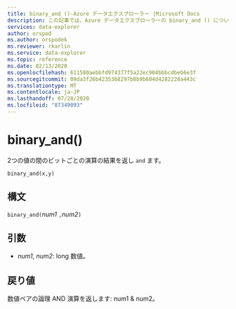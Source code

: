 ```yaml
---
title: binary_and ()-Azure データエクスプローラー |Microsoft Docs
description: この記事では、Azure データエクスプローラーの binary_and () について説明します。
services: data-explorer
author: orspod
ms.author: orspodek
ms.reviewer: rkarlin
ms.service: data-explorer
ms.topic: reference
ms.date: 02/13/2020
ms.openlocfilehash: 611580aebbfd974377f5a22ec904bbbcdbeb6e3f
ms.sourcegitcommit: 09da3f26b4235368297b8b9b604d4282228a443c
ms.translationtype: MT
ms.contentlocale: ja-JP
ms.lasthandoff: 07/28/2020
ms.locfileid: "87349093"
---
```

# <a name="binary_and"></a>binary_and()

2つの値の間のビットごとの演算の結果を返し `and` ます。

```kusto
binary_and(x,y) 
```

## <a name="syntax"></a>構文

`binary_and(`*num1* `,`*num2*`)`

## <a name="arguments"></a>引数

* *num1*, *num2*: long 数値。

## <a name="returns"></a>戻り値

数値ペアの論理 AND 演算を返します: num1 & num2。